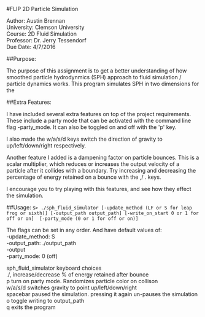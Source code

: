 #FLIP 2D Particle Simulation

Author:         Austin Brennan  
University:     Clemson University  
Course:         2D Fluid Simulation  
Professor:      Dr. Jerry Tessendorf  
Due Date:       4/7/2016  


##Purpose:

The purpose of this assignment is to get a better understanding of how
smoothed particle hydrodynmics (SPH) approach to fluid simulation / particle
dynamics works. This program simulates SPH in two dimensions for the


##Extra Features:

I have included several extra features on top of the project requirements.
These include a party mode that can be activated with the command line flag
-party_mode. It can also be toggled on and off with the 'p' key.

I also made the w/a/s/d keys switch the direction of gravity to
up/left/down/right respectively.

Another feature I added is a dampening factor on particle bounces. This is
a scalar multiplier, which reduces or increases the output velocity of a
particle after it collides with a boundary. Try increasing and decreasing
the percentage of energy retained on a bounce with the ,/ . keys.

I encourage you to try playing with this features, and see how they effect
the simulation.


##Usage:
`$> ./sph_fluid_simulator [-update_method (LF or S for leap frog or sixth)] [-output_path output_path]
                      [-write_on_start 0 or 1 for off or on]  [-party_mode (0 or 1 for off or on)]`

The flags can be set in any order. And have default values of:  
-update_method: S  
-output_path: ./output_path  
-output  
-party_mode: 0 (off)  


sph_fluid_simulator keyboard choices  
./,      increase/decrease % of energy retained after bounce  
p        turn on party mode. Randomizes particle color on collison  
w/a/s/d  switches gravity to point up/left/down/right  
spacebar paused the simulation. pressing it again un-pauses the simulation  
o        toggle writing to output_path  
q        exits the program  
